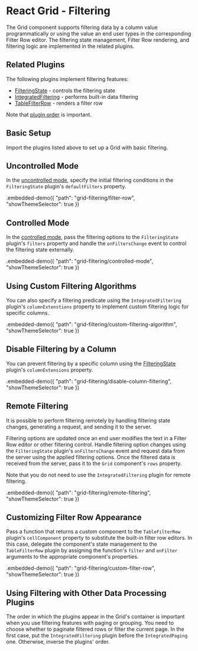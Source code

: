 # React Grid - Filtering

The Grid component supports filtering data by a column value programmatically or using the value an end user types in the corresponding Filter Row editor. The filtering state management, Filter Row rendering, and filtering logic are implemented in the related plugins.

## Related Plugins

The following plugins implement filtering features:

- [FilteringState](../reference/filtering-state.md) - controls the filtering state
- [IntegratedFiltering](../reference/integrated-filtering.md) - performs built-in data filtering
- [TableFilterRow](../reference/table-filter-row.md) - renders a filter row

Note that [plugin order](./plugin-overview.md#plugin-order) is important.

## Basic Setup

Import the plugins listed above to set up a Grid with basic filtering.

## Uncontrolled Mode

In the [uncontrolled mode](controlled-and-uncontrolled-modes.md), specify the initial filtering conditions in the `FilteringState` plugin's `defaultFilters` property.

.embedded-demo({ "path": "grid-filtering/filter-row", "showThemeSelector": true })

## Controlled Mode

In the [controlled mode](controlled-and-uncontrolled-modes.md), pass the filtering options to the `FilteringState` plugin's `filters` property and handle the `onFiltersChange` event to control the filtering state externally.

.embedded-demo({ "path": "grid-filtering/controlled-mode", "showThemeSelector": true })

## <a name="using-custom-filtering-algorithm"></a>Using Custom Filtering Algorithms

You can also specify a filtering predicate using the `IntegratedFiltering` plugin's `columnExtenstions` property to implement custom filtering logic for specific columns.

.embedded-demo({ "path": "grid-filtering/custom-filtering-algorithm", "showThemeSelector": true })

## Disable Filtering by a Column

You can prevent filtering by a specific column using the [FilteringState](../reference/filtering-state.md) plugin's `columnExtensions` property.

.embedded-demo({ "path": "grid-filtering/disable-column-filtering", "showThemeSelector": true })

## Remote Filtering

It is possible to perform filtering remotely by handling filtering state changes, generating a request, and sending it to the server.

Filtering options are updated once an end user modifies the text in a Filter Row editor or other filtering control. Handle filtering option changes using the `FilteringState` plugin's `onFiltersChange` event and request data from the server using the applied filtering options. Once the filtered data is received from the server, pass it to the `Grid` component's `rows` property.

Note that you do not need to use the `IntegratedFiltering` plugin for remote filtering.

.embedded-demo({ "path": "grid-filtering/remote-filtering", "showThemeSelector": true })

## Customizing Filter Row Appearance

Pass a function that returns a custom component to the `TableFilterRow` plugin's `cellComponent` property to substitute the built-in filter row editors. In this case, delegate the component's state management to the `TableFilterRow` plugin by assigning the function's `filter` and `onFilter` arguments to the appropriate component's properties.

.embedded-demo({ "path": "grid-filtering/custom-filter-row", "showThemeSelector": true })

## Using Filtering with Other Data Processing Plugins

The order in which the plugins appear in the Grid's container is important when you use filtering features with paging or grouping. You need to choose whether to paginate filtered rows or filter the current page. In the first case, put the `IntegratedFiltering` plugin before the `IntegratedPaging` one. Otherwise, inverse the plugins' order.
